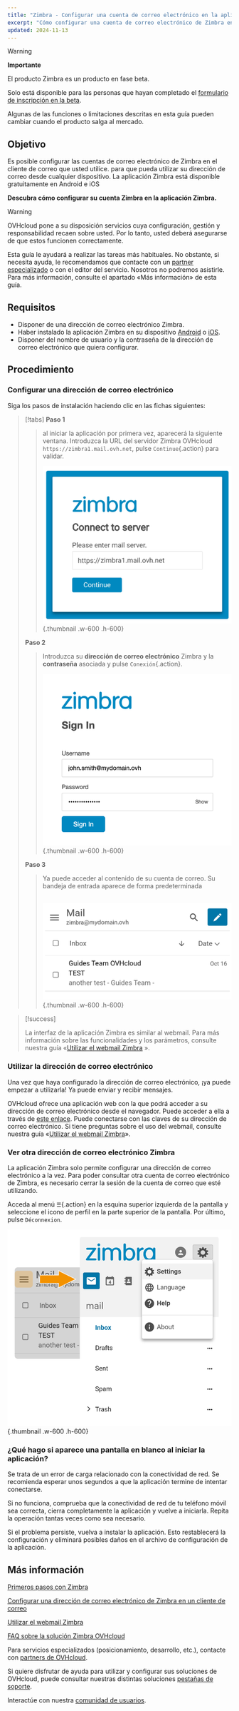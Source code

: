 ```yaml
---
title: "Zimbra - Configurar una cuenta de correo electrónico en la aplicación móvil Zimbra"
excerpt: "Cómo configurar una cuenta de correo electrónico de Zimbra en la aplicación móvil de Zimbra disponible en Android e iOS"
updated: 2024-11-13
---
```


<style>
.w-600 {
  max-width:600px !important;
}
.h-600 {
  max-height:600px !important;
}
</style>

> [!warning]
>
> **Importante**
>
> El producto Zimbra es un producto en fase beta.
>
> Solo está disponible para las personas que hayan completado el [formulario de inscripción en la beta](https://labs.ovhcloud.com/en/zimbra-beta/).
>
> Algunas de las funciones o limitaciones descritas en esta guía pueden cambiar cuando el producto salga al mercado.

## Objetivo

Es posible configurar las cuentas de correo electrónico de Zimbra en el cliente de correo que usted utilice. para que pueda utilizar su dirección de correo desde cualquier dispositivo. La aplicación Zimbra está disponible gratuitamente en Android e iOS

**Descubra cómo configurar su cuenta Zimbra en la aplicación Zimbra.**

> [!warning]
>
> OVHcloud pone a su disposición servicios cuya configuración, gestión y responsabilidad recaen sobre usted. Por lo tanto, usted deberá asegurarse de que estos funcionen correctamente.
>
> Esta guía le ayudará a realizar las tareas más habituales. No obstante, si necesita ayuda, le recomendamos que contacte con un [partner especializado](https://marketplace.ovhcloud.com/c/support-collaboration) o con el editor del servicio. Nosotros no podremos asistirle. Para más información, consulte el apartado «Más información» de esta guía.

## Requisitos

- Disponer de una dirección de correo electrónico Zimbra.
- Haber instalado la aplicación Zimbra en su dispositivo [Android](https://play.google.com/store/apps/details?id=com.zimbra.modernapp&hl=fr) o [iOS](https://apps.apple.com/cm/app/zimbra-email-collaboration/id1554848550).
- Disponer del nombre de usuario y la contraseña de la dirección de correo electrónico que quiera configurar.

## Procedimiento

### Configurar una dirección de correo electrónico

Siga los pasos de instalación haciendo clic en las fichas siguientes:

> [!tabs]
> **Paso 1**
>>
>> al iniciar la aplicación por primera vez, aparecerá la siguiente ventana. Introduzca la URL del servidor Zimbra OVHcloud `https://zimbra1.mail.ovh.net`, pulse `Continue`{.action} para validar.
>>
>> ![zimbra_app](images/zimbra_app_connect01.png){.thumbnail .w-600 .h-600}
>>
> **Paso 2**
>>
>> Introduzca su **dirección de correo electrónico** Zimbra y la **contraseña** asociada y pulse `Conexión`{.action}.
>>
>> ![zimbra_app](images/zimbra_app_connect02.png){.thumbnail .w-600 .h-600}
>>
> **Paso 3**
>>
>> Ya puede acceder al contenido de su cuenta de correo. Su bandeja de entrada aparece de forma predeterminada <br><br>
>>
>> ![zimbra_app](images/zimbra_app_inbox01.png){.thumbnail .w-600 .h-600}

> [!success]
>
> La interfaz de la aplicación Zimbra es similar al webmail. Para más información sobre las funcionalidades y los parámetros, consulte nuestra guía «[Utilizar el webmail Zimbra](/pages/web_cloud/email_and_collaborative_solutions/mx_plan/email_zimbra) ».

### Utilizar la dirección de correo electrónico

Una vez que haya configurado la dirección de correo electrónico, ¡ya puede empezar a utilizarla! Ya puede enviar y recibir mensajes.

OVHcloud ofrece una aplicación web con la que podrá acceder a su dirección de correo electrónico desde el navegador. Puede acceder a ella a través de [este enlace](/links/web/email). Puede conectarse con las claves de su dirección de correo electrónico. Si tiene preguntas sobre el uso del webmail, consulte nuestra guía «[Utilizar el webmail Zimbra](/pages/web_cloud/email_and_collaborative_solutions/)».

### Ver otra dirección de correo electrónico Zimbra <a name="modify-settings"></a>

La aplicación Zimbra solo permite configurar una dirección de correo electrónico a la vez. Para poder consultar otra cuenta de correo electrónico de Zimbra, es necesario cerrar la sesión de la cuenta de correo que esté utilizando.

Acceda al menú `☰`{.action} en la esquina superior izquierda de la pantalla y seleccione el icono de perfil en la parte superior de la pantalla. Por último, pulse `Déconnexion`.

![zimbra_app](images/zimbra_app_settings01.png){.thumbnail .w-600 .h-600}

### ¿Qué hago si aparece una pantalla en blanco al iniciar la aplicación?

Se trata de un error de carga relacionado con la conectividad de red. Se recomienda esperar unos segundos a que la aplicación termine de intentar conectarse.

Si no funciona, comprueba que la conectividad de red de tu teléfono móvil sea correcta, cierra completamente la aplicación y vuelve a iniciarla. Repita la operación tantas veces como sea necesario.

Si el problema persiste, vuelva a instalar la aplicación. Esto restablecerá la configuración y eliminará posibles daños en el archivo de configuración de la aplicación.

## Más información <a name="go-further"></a>

[Primeros pasos con Zimbra](/pages/web_cloud/email_and_collaborative_solutions/zimbra/getting_started_zimbra)

[Configurar una dirección de correo electrónico de Zimbra en un cliente de correo](/pages/web_cloud/email_and_collaborative_solutions/zimbra/zimbra_mail_apps)

[Utilizar el webmail Zimbra](/pages/web_cloud/email_and_collaborative_solutions/mx_plan/email_zimbra)

[FAQ sobre la solución Zimbra OVHcloud](/pages/web_cloud/email_and_collaborative_solutions/mx_plan/faq-zimbra)

Para servicios especializados (posicionamiento, desarrollo, etc.), contacte con [partners de OVHcloud](/links/partner).

Si quiere disfrutar de ayuda para utilizar y configurar sus soluciones de OVHcloud, puede consultar nuestras distintas soluciones [pestañas de soporte](/links/support).

Interactúe con nuestra [comunidad de usuarios](/links/community).